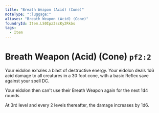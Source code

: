 ```yaml
---
title: "Breath Weapon (Acid) (Cone)"
noteType: ":luggage:"
aliases: "Breath Weapon (Acid) (Cone)"
foundryId: Item.LS0Ipz3scKy2Rkbs
tags:
  - Item
---
```


# Breath Weapon (Acid) (Cone) `pf2:2`

Your eidolon exhales a blast of destructive energy. Your eidolon deals 1d6 acid damage to all creatures in a 30 foot cone, with a basic Reflex save against your spell DC.

Your eidolon then can't use their Breath Weapon again for the next 1d4 rounds.

At 3rd level and every 2 levels thereafter, the damage increases by 1d6. 
